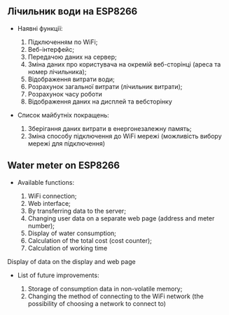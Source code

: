 ## Лічильник води на ESP8266

* Наявні функції:

  1. Підключенням по WiFi;
  2. Веб-інтерфейс;
  3. Передачою даних на сервер;
  4. Зміна даних про користувача на окремій веб-сторінці (ареса та номер лічильника);
  5. Відображення витрати води;
  6. Розрахунок загальної витрати (лічильник витрати);
  7. Розрахунок часу роботи
  8. Відображення даних на дисплей та вебсторінку
     
* Список майбутніх покращень:

  1. Зберігання даних витрати в енергонезалежну память;
  2. Зміна способу підключення до WiFi мережі (можливість вибору мережі для підключення)


## Water meter on ESP8266

* Available functions:

  1. WiFi connection;
  2. Web interface;
  3. By transferring data to the server;
  4. Changing user data on a separate web page (address and meter number);
  5. Display of water consumption;
  6. Calculation of the total cost (cost counter);
  7. Calculation of working time
    
Display of data on the display and web page

* List of future improvements:

  1. Storage of consumption data in non-volatile memory;
  2. Changing the method of connecting to the WiFi network (the possibility of choosing a network to connect to)

